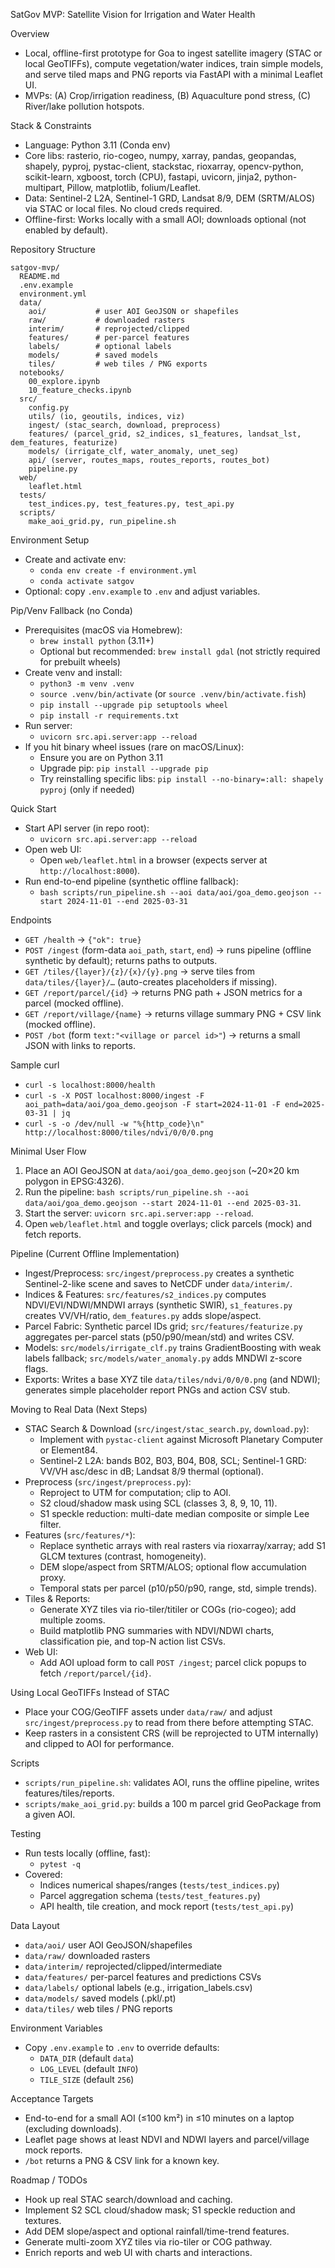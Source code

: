 SatGov MVP: Satellite Vision for Irrigation and Water Health

Overview
- Local, offline-first prototype for Goa to ingest satellite imagery (STAC or local GeoTIFFs), compute vegetation/water indices, train simple models, and serve tiled maps and PNG reports via FastAPI with a minimal Leaflet UI.
- MVPs: (A) Crop/irrigation readiness, (B) Aquaculture pond stress, (C) River/lake pollution hotspots.

Stack & Constraints
- Language: Python 3.11 (Conda env)
- Core libs: rasterio, rio-cogeo, numpy, xarray, pandas, geopandas, shapely, pyproj, pystac-client, stackstac, rioxarray, opencv-python, scikit-learn, xgboost, torch (CPU), fastapi, uvicorn, jinja2, python-multipart, Pillow, matplotlib, folium/Leaflet.
- Data: Sentinel-2 L2A, Sentinel-1 GRD, Landsat 8/9, DEM (SRTM/ALOS) via STAC or local files. No cloud creds required.
- Offline-first: Works locally with a small AOI; downloads optional (not enabled by default).

Repository Structure
```
satgov-mvp/
  README.md
  .env.example
  environment.yml
  data/
    aoi/           # user AOI GeoJSON or shapefiles
    raw/           # downloaded rasters
    interim/       # reprojected/clipped
    features/      # per-parcel features
    labels/        # optional labels
    models/        # saved models
    tiles/         # web tiles / PNG exports
  notebooks/
    00_explore.ipynb
    10_feature_checks.ipynb
  src/
    config.py
    utils/ (io, geoutils, indices, viz)
    ingest/ (stac_search, download, preprocess)
    features/ (parcel_grid, s2_indices, s1_features, landsat_lst, dem_features, featurize)
    models/ (irrigate_clf, water_anomaly, unet_seg)
    api/ (server, routes_maps, routes_reports, routes_bot)
    pipeline.py
  web/
    leaflet.html
  tests/
    test_indices.py, test_features.py, test_api.py
  scripts/
    make_aoi_grid.py, run_pipeline.sh
```

Environment Setup
- Create and activate env:
  - `conda env create -f environment.yml`
  - `conda activate satgov`
- Optional: copy `.env.example` to `.env` and adjust variables.

Pip/Venv Fallback (no Conda)
- Prerequisites (macOS via Homebrew):
  - `brew install python` (3.11+)
  - Optional but recommended: `brew install gdal` (not strictly required for prebuilt wheels)
- Create venv and install:
  - `python3 -m venv .venv`
  - `source .venv/bin/activate` (or `source .venv/bin/activate.fish`)
  - `pip install --upgrade pip setuptools wheel`
  - `pip install -r requirements.txt`
- Run server:
  - `uvicorn src.api.server:app --reload`
- If you hit binary wheel issues (rare on macOS/Linux):
  - Ensure you are on Python 3.11
  - Upgrade pip: `pip install --upgrade pip`
  - Try reinstalling specific libs: `pip install --no-binary=:all: shapely pyproj` (only if needed)

Quick Start
- Start API server (in repo root):
  - `uvicorn src.api.server:app --reload`
- Open web UI:
  - Open `web/leaflet.html` in a browser (expects server at `http://localhost:8000`).
- Run end-to-end pipeline (synthetic offline fallback):
  - `bash scripts/run_pipeline.sh --aoi data/aoi/goa_demo.geojson --start 2024-11-01 --end 2025-03-31`

Endpoints
- `GET /health` → `{"ok": true}`
- `POST /ingest` (form-data `aoi_path`, `start`, `end`) → runs pipeline (offline synthetic by default); returns paths to outputs.
- `GET /tiles/{layer}/{z}/{x}/{y}.png` → serve tiles from `data/tiles/{layer}/…` (auto-creates placeholders if missing).
- `GET /report/parcel/{id}` → returns PNG path + JSON metrics for a parcel (mocked offline).
- `GET /report/village/{name}` → returns village summary PNG + CSV link (mocked offline).
- `POST /bot` (form `text:"<village or parcel id>"`) → returns a small JSON with links to reports.

Sample curl
- `curl -s localhost:8000/health`
- `curl -s -X POST localhost:8000/ingest -F aoi_path=data/aoi/goa_demo.geojson -F start=2024-11-01 -F end=2025-03-31 | jq` 
- `curl -s -o /dev/null -w "%{http_code}\n" http://localhost:8000/tiles/ndvi/0/0/0.png`

Minimal User Flow
1) Place an AOI GeoJSON at `data/aoi/goa_demo.geojson` (~20×20 km polygon in EPSG:4326).
2) Run the pipeline: `bash scripts/run_pipeline.sh --aoi data/aoi/goa_demo.geojson --start 2024-11-01 --end 2025-03-31`.
3) Start the server: `uvicorn src.api.server:app --reload`.
4) Open `web/leaflet.html` and toggle overlays; click parcels (mock) and fetch reports.

Pipeline (Current Offline Implementation)
- Ingest/Preprocess: `src/ingest/preprocess.py` creates a synthetic Sentinel-2-like scene and saves to NetCDF under `data/interim/`.
- Indices & Features: `src/features/s2_indices.py` computes NDVI/EVI/NDWI/MNDWI arrays (synthetic SWIR), `s1_features.py` creates VV/VH/ratio, `dem_features.py` adds slope/aspect.
- Parcel Fabric: Synthetic parcel IDs grid; `src/features/featurize.py` aggregates per-parcel stats (p50/p90/mean/std) and writes CSV.
- Models: `src/models/irrigate_clf.py` trains GradientBoosting with weak labels fallback; `src/models/water_anomaly.py` adds MNDWI z-score flags.
- Exports: Writes a base XYZ tile `data/tiles/ndvi/0/0/0.png` (and NDWI); generates simple placeholder report PNGs and action CSV stub.

Moving to Real Data (Next Steps)
- STAC Search & Download (`src/ingest/stac_search.py`, `download.py`):
  - Implement with `pystac-client` against Microsoft Planetary Computer or Element84.
  - Sentinel-2 L2A: bands B02, B03, B04, B08, SCL; Sentinel-1 GRD: VV/VH asc/desc in dB; Landsat 8/9 thermal (optional).
- Preprocess (`src/ingest/preprocess.py`):
  - Reproject to UTM for computation; clip to AOI.
  - S2 cloud/shadow mask using SCL (classes 3, 8, 9, 10, 11).
  - S1 speckle reduction: multi-date median composite or simple Lee filter.
- Features (`src/features/*`):
  - Replace synthetic arrays with real rasters via rioxarray/xarray; add S1 GLCM textures (contrast, homogeneity).
  - DEM slope/aspect from SRTM/ALOS; optional flow accumulation proxy.
  - Temporal stats per parcel (p10/p50/p90, range, std, simple trends).
- Tiles & Reports:
  - Generate XYZ tiles via rio-tiler/titiler or COGs (rio-cogeo); add multiple zooms.
  - Build matplotlib PNG summaries with NDVI/NDWI charts, classification pie, and top-N action list CSVs.
- Web UI:
  - Add AOI upload form to call `POST /ingest`; parcel click popups to fetch `/report/parcel/{id}`.

Using Local GeoTIFFs Instead of STAC
- Place your COG/GeoTIFF assets under `data/raw/` and adjust `src/ingest/preprocess.py` to read from there before attempting STAC.
- Keep rasters in a consistent CRS (will be reprojected to UTM internally) and clipped to AOI for performance.

Scripts
- `scripts/run_pipeline.sh`: validates AOI, runs the offline pipeline, writes features/tiles/reports.
- `scripts/make_aoi_grid.py`: builds a 100 m parcel grid GeoPackage from a given AOI.

Testing
- Run tests locally (offline, fast):
  - `pytest -q`
- Covered:
  - Indices numerical shapes/ranges (`tests/test_indices.py`)
  - Parcel aggregation schema (`tests/test_features.py`)
  - API health, tile creation, and mock report (`tests/test_api.py`)

Data Layout
- `data/aoi/`           user AOI GeoJSON/shapefiles
- `data/raw/`           downloaded rasters
- `data/interim/`       reprojected/clipped/intermediate
- `data/features/`      per-parcel features and predictions CSVs
- `data/labels/`        optional labels (e.g., irrigation_labels.csv)
- `data/models/`        saved models (.pkl/.pt)
- `data/tiles/`         web tiles / PNG reports

Environment Variables
- Copy `.env.example` to `.env` to override defaults:
  - `DATA_DIR` (default `data`)
  - `LOG_LEVEL` (default `INFO`)
  - `TILE_SIZE` (default `256`)

Acceptance Targets
- End-to-end for a small AOI (≤100 km²) in ≤10 minutes on a laptop (excluding downloads).
- Leaflet page shows at least NDVI and NDWI layers and parcel/village mock reports.
- `/bot` returns a PNG & CSV link for a known key.

Roadmap / TODOs
- Hook up real STAC search/download and caching.
- Implement S2 SCL cloud/shadow mask; S1 speckle reduction and textures.
- Add DEM slope/aspect and optional rainfall/time-trend features.
- Generate multi-zoom XYZ tiles via rio-tiler or COG pathway.
- Enrich reports and web UI with charts and interactions.
